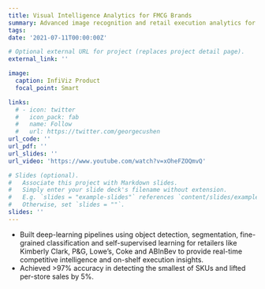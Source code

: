 ```yaml
---
title: Visual Intelligence Analytics for FMCG Brands
summary: Advanced image recognition and retail execution analytics for worldwide retail brands.
tags:
date: '2021-07-11T00:00:00Z'

# Optional external URL for project (replaces project detail page).
external_link: ''

image:
  caption: InfiViz Product
  focal_point: Smart

links:
  # - icon: twitter
  #   icon_pack: fab
  #   name: Follow
  #   url: https://twitter.com/georgecushen
url_code: ''
url_pdf: ''
url_slides: ''
url_video: 'https://www.youtube.com/watch?v=xOheFZOQmvQ'

# Slides (optional).
#   Associate this project with Markdown slides.
#   Simply enter your slide deck's filename without extension.
#   E.g. `slides = "example-slides"` references `content/slides/example-slides.md`.
#   Otherwise, set `slides = ""`.
slides: ''
---
```

- Built deep-learning pipelines using object detection, segmentation, fine-grained classification and self-supervised learning
for retailers like Kimberly Clark, P&G, Lowe’s, Coke and ABInBev to provide real-time competitive intelligence and on-shelf
execution insights. 
- Achieved >97% accuracy in detecting the smallest of SKUs and lifted per-store sales by 5%.
